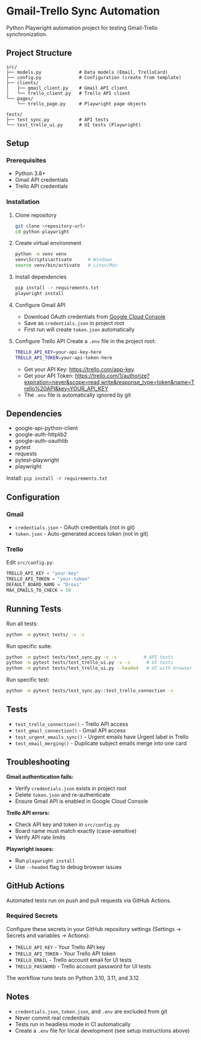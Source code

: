 # Gmail-Trello Sync Automation

Python Playwright automation project for testing Gmail-Trello synchronization.

## Project Structure

```
src/
├── models.py              # Data models (Email, TrelloCard)
├── config.py              # Configuration (create from template)
├── clients/
│   ├── gmail_client.py    # Gmail API client
│   └── trello_client.py   # Trello API client
└── pages/
    └── trello_page.py     # Playwright page objects

tests/
├── test_sync.py           # API tests
└── test_trello_ui.py      # UI tests (Playwright)
```

## Setup

### Prerequisites

-   Python 3.8+
-   Gmail API credentials
-   Trello API credentials

### Installation

1. Clone repository

    ```bash
    git clone <repository-url>
    cd python-playwright
    ```

2. Create virtual environment

    ```bash
    python -m venv venv
    venv\Scripts\activate      # Windows
    source venv/bin/activate   # Linux/Mac
    ```

3. Install dependencies

    ```bash
    pip install -r requirements.txt
    playwright install
    ```

4. Configure Gmail API

    - Download OAuth credentials from [Google Cloud Console](https://console.cloud.google.com/)
    - Save as `credentials.json` in project root
    - First run will create `token.json` automatically

5. Configure Trello API
   Create a `.env` file in the project root:
    ```bash
    TRELLO_API_KEY=your-api-key-here
    TRELLO_API_TOKEN=your-api-token-here
    ```
    - Get your API Key: https://trello.com/app-key
    - Get your API Token: https://trello.com/1/authorize?expiration=never&scope=read,write&response_type=token&name=Trello%20API&key=YOUR_API_KEY
    - The `.env` file is automatically ignored by git

## Dependencies

-   google-api-python-client
-   google-auth-httplib2
-   google-auth-oauthlib
-   pytest
-   requests
-   pytest-playwright
-   playwright

Install: `pip install -r requirements.txt`

## Configuration

### Gmail

-   `credentials.json` - OAuth credentials (not in git)
-   `token.json` - Auto-generated access token (not in git)

### Trello

Edit `src/config.py`:

```python
TRELLO_API_KEY = "your-key"
TRELLO_API_TOKEN = "your-token"
DEFAULT_BOARD_NAME = "Droxi"
MAX_EMAILS_TO_CHECK = 50
```

## Running Tests

Run all tests:

```bash
python -m pytest tests/ -v -s
```

Run specific suite:

```bash
python -m pytest tests/test_sync.py -v -s          # API tests
python -m pytest tests/test_trello_ui.py -v -s      # UI tests
python -m pytest tests/test_trello_ui.py --headed   # UI with browser
```

Run specific test:

```bash
python -m pytest tests/test_sync.py::test_trello_connection -v
```

## Tests

-   `test_trello_connection()` - Trello API access
-   `test_gmail_connection()` - Gmail API access
-   `test_urgent_emails_sync()` - Urgent emails have Urgent label in Trello
-   `test_email_merging()` - Duplicate subject emails merge into one card

## Troubleshooting

**Gmail authentication fails:**

-   Verify `credentials.json` exists in project root
-   Delete `token.json` and re-authenticate
-   Ensure Gmail API is enabled in Google Cloud Console

**Trello API errors:**

-   Check API key and token in `src/config.py`
-   Board name must match exactly (case-sensitive)
-   Verify API rate limits

**Playwright issues:**

-   Run `playwright install`
-   Use `--headed` flag to debug browser issues

## GitHub Actions

Automated tests run on push and pull requests via GitHub Actions.

### Required Secrets

Configure these secrets in your GitHub repository settings (Settings → Secrets and variables → Actions):

-   `TRELLO_API_KEY` - Your Trello API key
-   `TRELLO_API_TOKEN` - Your Trello API token
-   `TRELLO_EMAIL` - Trello account email for UI tests
-   `TRELLO_PASSWORD` - Trello account password for UI tests

The workflow runs tests on Python 3.10, 3.11, and 3.12.

## Notes

-   `credentials.json`, `token.json`, and `.env` are excluded from git
-   Never commit real credentials
-   Tests run in headless mode in CI automatically
-   Create a `.env` file for local development (see setup instructions above)

